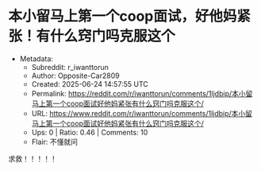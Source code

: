 # 本小留马上第一个coop面试，好他妈紧张！有什么窍门吗克服这个

- Metadata:
  - Subreddit: r_iwanttorun
  - Author: Opposite-Car2809
  - Created: 2025-06-24 14:57:55 UTC
  - Permalink: https://reddit.com/r/iwanttorun/comments/1ljdbip/本小留马上第一个coop面试好他妈紧张有什么窍门吗克服这个/
  - URL: https://www.reddit.com/r/iwanttorun/comments/1ljdbip/本小留马上第一个coop面试好他妈紧张有什么窍门吗克服这个/
  - Ups: 0 | Ratio: 0.46 | Comments: 10
  - Flair: 不懂就问


求救！！！！！

